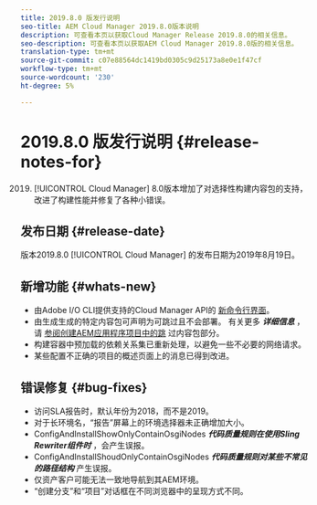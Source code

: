 ```yaml
---
title: 2019.8.0 版发行说明
seo-title: AEM Cloud Manager 2019.8.0版本说明
description: 可查看本页以获取Cloud Manager Release 2019.8.0的相关信息。
seo-description: 可查看本页以获取AEM Cloud Manager 2019.8.0版的相关信息。
translation-type: tm+mt
source-git-commit: c07e88564dc1419bd0305c9d25173a8e0e1f47cf
workflow-type: tm+mt
source-wordcount: '230'
ht-degree: 5%

---
```


# 2019.8.0 版发行说明 {#release-notes-for}

2019. [!UICONTROL Cloud Manager] 8.0版本增加了对选择性构建内容包的支持，改进了构建性能并修复了各种小错误。

## 发布日期 {#release-date}

版本2019.8.0 [!UICONTROL Cloud Manager] 的发布日期为2019年8月19日。

## 新增功能 {#whats-new}

* 由Adobe I/O CLI提供支持的Cloud Manager API的 [新命令行界面](https://github.com/adobe/aio-cli-plugin-cloudmanager)。
* 由生成生成的特定内容包可声明为可跳过且不会部署。 有关更多 ***详细信息*** ，请 [参阅创建AEM应用程序项目中的跳](/help/using/create-an-application-project.md) 过内容包部分。
* 构建容器中预加载的依赖关系集已重新处理，以避免一些不必要的网络请求。
* 某些配置不正确的项目的概述页面上的消息已得到改进。

## 错误修复 {#bug-fixes}

* 访问SLA报告时，默认年份为2018，而不是2019。
* 对于长环境名，“报告”屏幕上的环境选择器未正确增加大小。
* ConfigAndInstallShowOnlyContainOsgiNodes ***代码质量规则在使用Sling Rewriter组件时*** ，会产生误报。
* ConfigAndInstallShoudOnlyContainOsgiNodes ***代码质量规则对某些不常见的路径结构*** 产生误报。
* 仅资产客户可能无法一致地导航到其AEM环境。
* “创建分支”和“项目”对话框在不同浏览器中的呈现方式不同。
